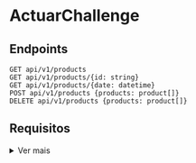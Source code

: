 # ActuarChallenge

## Endpoints
```
GET api/v1/products  
GET api/v1/products/{id: string}  
GET api/v1/products/{date: datetime}  
POST api/v1/products {products: product[]}  
DELETE api/v1/products {products: product[]}
```
## Requisitos
<details>
<summary>Ver mais</summary>  
    
#### Fazer um sistema de controle de estoque.    
- Dar entrada em um ou mais produtos  
- Dar saida em um ou mais produtos  
- Saber estoque atual de todos os produtos  
- Saber total em estoque por produto 
- Saber o estoque de um momento especifico  
#### Especificações 
- Deve ser implementado em .Net ou .Net Core
- Deve ter conexão com SQL Server ou MongoDB
- Não é necessario criar o Front
#### Diferencial
- Solid, DRY, KISS
- Clean Code
- DDD, TDD
- Docker
- Event-driven
</details>
